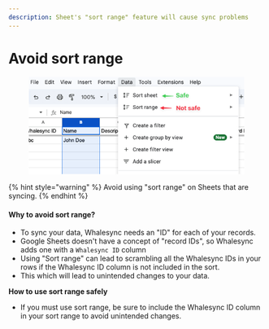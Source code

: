 ```yaml
---
description: Sheet's "sort range" feature will cause sync problems
---
```


# Avoid sort range

<figure><img src="../../.gitbook/assets/Sort range.png" alt=""><figcaption></figcaption></figure>

{% hint style="warning" %}
Avoid using "sort range" on Sheets that are syncing.
{% endhint %}

#### Why to avoid sort range?

* To sync your data, Whalesync needs an "ID" for each of your records.
* Google Sheets doesn't have a concept of "record IDs", so Whalesync adds one with a `Whalesync ID` column
* Using "Sort range" can lead to scrambling all the Whalesync IDs in your rows if the Whalesync ID column is not included in the sort.
* This which will lead to unintended changes to your data.

**How to use sort range safely**

* If you must use sort range, be sure to include the Whalesync ID column in your sort range to avoid unintended changes.
